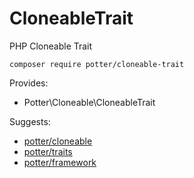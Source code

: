 # CloneableTrait
PHP Cloneable Trait

`composer require potter/cloneable-trait`

Provides:
 * Potter\Cloneable\CloneableTrait

Suggests:
 * [potter/cloneable](https://github.com/jaypotter/Cloneable)
 * [potter/traits](https://github.com/jaypotter/Traits)
 * [potter/framework](https://github.com/jaypotter/Framework)
